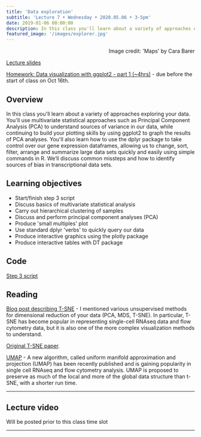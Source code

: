 ```yaml
---
title: 'Data exploration'
subtitle: 'Lecture 7 • Wednesday • 2020.05.06 • 3-5pm'
date: 2019-01-06 00:00:00
description: In this class you'll learn about a variety of approaches exploring your data.  You'll use multivariate statistical approaches such as Principal Component Analysis (PCA) to understand sources of variance in our data, while continuing to build your plotting skills by using ggplot2 to graph the results of PCA analyses. You'll also learn how to use the dplyr package to take control over our gene expression dataframes, allowing us to change, sort, filter, arrange and summarize large data sets quickly and easily using simple commands in R.  We’ll discuss common missteps and how to identify sources of bias in transcriptional data sets.  
featured_image: '/images/explorer.jpg'
---
```


<div style="text-align: right"> Image credit: 'Maps' by Cara Barer</div>

[Lecture slides](https://www.icloud.com/keynote/0i4VPYHj9N0286jLLF20BYipw#Lecture05%5FexploratoryAnalysis)

[Homework: Data visualization with ggplot2 - part 1 (~4hrs)](https://www.datacamp.com/courses/data-visualization-with-ggplot2-1) - due before the start of class on Oct 16th.

## Overview

In this class you'll learn about a variety of approaches exploring your data.  You'll use multivariate statistical approaches such as Principal Component Analysis (PCA) to understand sources of variance in our data, while continuing to build your plotting skills by using ggplot2 to graph the results of PCA analyses. You'll also learn how to use the dplyr package to take control over our gene expression dataframes, allowing us to change, sort, filter, arrange and summarize large data sets quickly and easily using simple commands in R.  We’ll discuss common missteps and how to identify sources of bias in transcriptional data sets.

## Learning objectives

* Start/finish step 3 script
* Discuss basics of multivariate statistical analysis
* Carry out hierarchical clustering of samples
* Discuss and perform principal component analyses (PCA)
* Produce 'small multiples' plot
* Use standard dplyr 'verbs' to quickly query our data
* Produce interactive graphics using the plotly package
* Produce interactive tables with DT package

## Code

[Step 3 script](http://DIYtranscriptomics.github.io/Code/files/Step3_multivariate.R)



## Reading

[Blog post describing T-SNE](http://distill.pub/2016/misread-tsne/) - I mentioned various unsupervised methods for dimensional reduction of your data (PCA, MDS, T-SNE).  In particular, T-SNE has become popular in representing single-cell RNAseq data and flow cytometry data, but it is also one of the more complex visualization methods to understand. 

[Original T-SNE paper](http://DIYtranscriptomics.github.io/Reading/files/TSNE.pdf).  

[UMAP](https://www.nature.com/articles/nbt.4314) - A new algorithm, called uniform manifold approximation and projection (UMAP) has been recently published and is gaining popularity in single cell RNAseq and flow cytometry analysis.  UMAP is proposed to preserve as much of the local and more of the global data structure than t-SNE, with a shorter run time.
 
 ---

## Lecture video

Will be posted prior to this class time slot

---